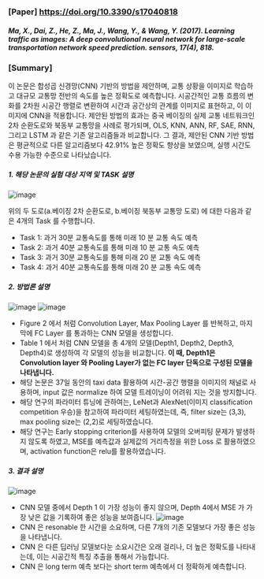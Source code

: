 ### [Paper] https://doi.org/10.3390/s17040818
##### Ma, X., Dai, Z., He, Z., Ma, J., Wang, Y., & Wang, Y. (2017). Learning traffic as images: A deep convolutional neural network for large-scale transportation network speed prediction. sensors, 17(4), 818.

### [Summary]
이 논문은 합성곱 신경망(CNN) 기반의 방법을 제안하며, 교통 상황을 이미지로 학습하고 대규모 교통망 전반의 속도를 높은 정확도로 예측합니다. 시공간적인 교통 흐름의 변화를 2차원 시공간 행렬로 변환하여 시간과 공간상의 관계를 이미지로 표현하고, 이 이미지에 CNN을 적용합니다. 제안된 방법의 효과는 중국 베이징의 실제 교통 네트워크인 2차 순환도로와 북동부 교통망을 사례로 평가되며, OLS, KNN, ANN, RF, SAE, RNN, 그리고 LSTM 과 같은 기존 알고리즘들과 비교합니다. 그 결과, 제안된 CNN 기반 방법은 평균적으로 다른 알고리즘보다 42.91% 높은 정확도 향상을 보였으며, 실행 시간도 수용 가능한 수준으로 나타났습니다.
##### 1. 해당 논문의 실험 대상 지역 및 TASK 설명
![image](https://github.com/user-attachments/assets/ba4fd260-d210-446e-83f8-02f2992f8587)

위의 두 도로(a.베이징 2차 순환도로, b.베이징 북동부 교통망 도로) 에 대한 다음과 같은 4개의 Task 를 수행합니다.
- Task 1: 과거 30분 교통속도를 통해 미래 10 분 교통 속도 예측 
- Task 2: 과거 40분 교통속도를 통해 미래 10 분 교통 속도 예측
- Task 3: 과거 30분 교통속도를 통해 미래 20 분 교통 속도 예측 
- Task 4: 과거 40분 교통속도를 통해 미래 20 분 교통 속도 예측  

##### 2. 방법론 설명
![image](https://github.com/user-attachments/assets/73595d52-5f10-46f1-bdda-0d690d23f0fd)
![image](https://github.com/user-attachments/assets/dee1c858-de73-4c01-9e45-b45ed1ea556a)

- Figure 2 에서 처럼 Convolution Layer, Max Pooling Layer 를 반복하고, 마지막에 FC Layer 를 통과하는 CNN 모델을 생성합니다.
- Table 1 에서 처럼 CNN 모델을 총 4개의 모델(Depth1, Depth2, Depth3, Depth4)로 생성하여 각 모델의 성능을 비교합니다. **이 때, Depth1은 Convolution layer 와 Pooling Layer가 없는 FC layer 단독으로 구성된 모델을 나타냅니다.**
- 해당 논문은 37일 동안의 taxi data 활용하여 시간-공간 행렬을 이미지의 채널로 사용하며, input 값은 normalize 하여 모델 트레이닝이 어려워 지는 것을 방지합니다.
- 해당 연구의 파라미터 튜닝에 관하여는, LeNet과 AlexNet(이미지 classification competition 우승)을 참고하여 파라미터 세팅하였는데, 즉, filter size는 (3,3), max pooling size는 (2,2)로 세팅하였습니다.
- 해당 연구는 Early stopping criterion를 사용하여 모델의 오버피팅 문제가 발생하지 않도록 하였고, MSE를 예측값과 실제값의 거리측정을 위한 Loss 로 활용하였으며, activation function은 relu를 활용하였습니다. 

##### 3. 결과 설명
![image](https://github.com/user-attachments/assets/524f3f05-ceac-4d29-8a4f-d4015d1ce9c0)
- CNN 모델 중에서 Depth 1 이 가장 성능이 좋지 않으며, Depth 4에서 MSE 가 가장 낮은 값을 기록하여 좋은 성능을 보여줍니다.
![image](https://github.com/user-attachments/assets/8abaf546-1fac-499d-8cc4-d1658315b6eb)
- CNN 은 resonable 한 시간을 소요하며, 다른 7개의 기존 모델보다 가장 좋은 성능을 나타냅니다.
- CNN 은 다른 딥러닝 모델보다눈 소요시간은 오래 걸리나, 더 높은 정확도를 나타내는데, 이는 시공간적 특징 추출을 통해서 가능합니다.
- CNN 은 long term 예측 보다는 short term 예측에서 더 정확하게 예측합니다.


